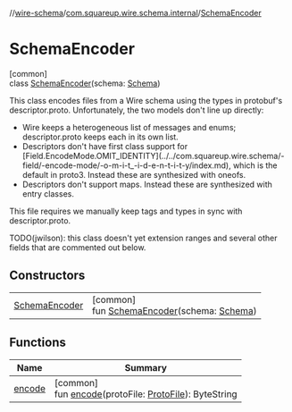//[wire-schema](../../../index.md)/[com.squareup.wire.schema.internal](../index.md)/[SchemaEncoder](index.md)

# SchemaEncoder

[common]\
class [SchemaEncoder](index.md)(schema: [Schema](../../com.squareup.wire.schema/-schema/index.md))

This class encodes files from a Wire schema using the types in protobuf's descriptor.proto. Unfortunately, the two models don't line up directly:

<ul><li>Wire keeps a heterogeneous list of messages and enums; descriptor.proto keeps each in its     own list.</li><li>Descriptors don't have first class support for [Field.EncodeMode.OMIT_IDENTITY](../../com.squareup.wire.schema/-field/-encode-mode/-o-m-i-t_-i-d-e-n-t-i-t-y/index.md), which is the     default in proto3. Instead these are synthesized with oneofs.</li><li>Descriptors don't support maps. Instead these are synthesized with entry classes.</li></ul>

This file requires we manually keep tags and types in sync with descriptor.proto.

TODO(jwilson): this class doesn't yet extension ranges and several other fields that are     commented out below.

## Constructors

| | |
|---|---|
| [SchemaEncoder](-schema-encoder.md) | [common]<br>fun [SchemaEncoder](-schema-encoder.md)(schema: [Schema](../../com.squareup.wire.schema/-schema/index.md)) |

## Functions

| Name | Summary |
|---|---|
| [encode](encode.md) | [common]<br>fun [encode](encode.md)(protoFile: [ProtoFile](../../com.squareup.wire.schema/-proto-file/index.md)): ByteString |
